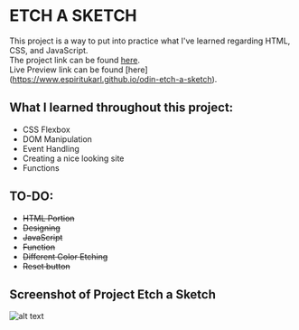 # ETCH A SKETCH  
This project is a way to put into practice what I've learned regarding HTML, CSS, and JavaScript.  
The project link can be found [here](https://www.theodinproject.com/paths/foundations/courses/foundations/lessons/etch-a-sketch-project).  
Live Preview link can be found [here] (https://www.espiritukarl.github.io/odin-etch-a-sketch).
  
## What I learned throughout this project:
- CSS Flexbox
- DOM Manipulation
- Event Handling
- Creating a nice looking site  
- Functions
  
## TO-DO:  
- ~~HTML Portion~~
- ~~Designing~~
- ~~JavaScript~~
- ~~Function~~
- ~~Different Color Etching~~
- ~~Reset button~~

## Screenshot of Project Etch a Sketch
![alt text]()